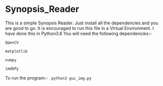 # Synopsis_Reader

This is a simple Synopsis Reader. Just install all the dependencies and you are good to go.
It is encouraged to run this file in a Virtual Environment.
I have done this in Python3.6
You will need the following dependencies:-

`OpenCV`

`matplotlib`

`numpy`

`imdbPy`

To run the program:-
` python3 gui_img.py`

